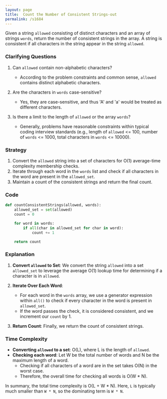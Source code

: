 ```yaml
---
layout: page
title:  Count the Number of Consistent Strings-out
permalink: /s1684
---
```


Given a string `allowed` consisting of distinct characters and an array of strings `words`, return the number of consistent strings in the array. A string is consistent if all characters in the string appear in the string `allowed`.

### Clarifying Questions

1. Can `allowed` contain non-alphabetic characters?
   - According to the problem constraints and common sense, `allowed` contains distinct alphabetic characters.

2. Are the characters in `words` case-sensitive?
   - Yes, they are case-sensitive, and thus 'A' and 'a' would be treated as different characters.

3. Is there a limit to the length of `allowed` or the array `words`?
   - Generally, problems have reasonable constraints within typical coding interview standards (e.g., length of `allowed` <= 100, number of `words` <= 1000, total characters in `words` <= 10000).

### Strategy

1. Convert the `allowed` string into a set of characters for O(1) average-time complexity membership checks.
2. Iterate through each word in the `words` list and check if all characters in the word are present in the `allowed_set`.
3. Maintain a count of the consistent strings and return the final count.

### Code

```python
def countConsistentStrings(allowed, words):
    allowed_set = set(allowed)
    count = 0

    for word in words:
        if all(char in allowed_set for char in word):
            count += 1

    return count
```

### Explanation

1. **Convert `allowed` to Set**: We convert the string `allowed` into a set `allowed_set` to leverage the average O(1) lookup time for determining if a character is in `allowed`.

2. **Iterate Over Each Word**:
   - For each word in the `words` array, we use a generator expression within `all()` to check if every character in the word is present in `allowed_set`.
   - If the word passes the check, it is considered consistent, and we increment our `count` by 1.

3. **Return Count**: Finally, we return the count of consistent strings.

### Time Complexity

- **Converting `allowed` to a set**: O(L), where L is the length of `allowed`.
- **Checking each word**: Let W be the total number of words and N be the maximum length of a word.
  - Checking if all characters of a word are in the set takes O(N) in the worst case.
  - Therefore, the overall time for checking all words is O(W * N).

In summary, the total time complexity is O(L + W * N). Here, `L` is typically much smaller than `W * N`, so the dominating term is `W * N`.